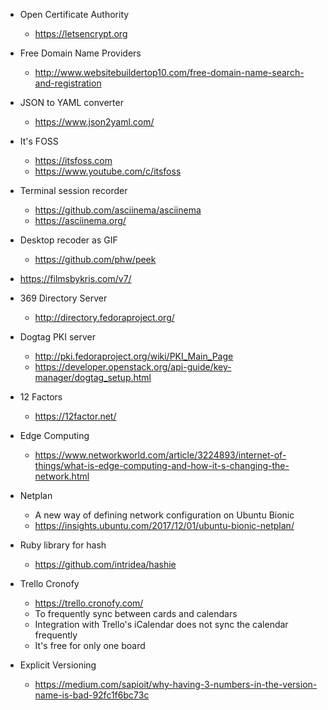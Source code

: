 - Open Certificate Authority
  - https://letsencrypt.org
- Free Domain Name Providers
  - http://www.websitebuildertop10.com/free-domain-name-search-and-registration
- JSON to YAML converter
  - https://www.json2yaml.com/
- It's FOSS
  - https://itsfoss.com
  - https://www.youtube.com/c/itsfoss


- Terminal session recorder
  - https://github.com/asciinema/asciinema
  - https://asciinema.org/
  
- Desktop recoder as GIF
  - https://github.com/phw/peek
  
- https://filmsbykris.com/v7/

- 369 Directory Server
  - http://directory.fedoraproject.org/

- Dogtag PKI server
  - http://pki.fedoraproject.org/wiki/PKI_Main_Page
  - https://developer.openstack.org/api-guide/key-manager/dogtag_setup.html

- 12 Factors
  - https://12factor.net/

- Edge Computing
  - https://www.networkworld.com/article/3224893/internet-of-things/what-is-edge-computing-and-how-it-s-changing-the-network.html

- Netplan
  - A new way of defining network configuration on Ubuntu Bionic
  - https://insights.ubuntu.com/2017/12/01/ubuntu-bionic-netplan/

- Ruby library for hash
  - https://github.com/intridea/hashie

- Trello Cronofy
  - https://trello.cronofy.com/
  - To frequently sync between cards and calendars
  - Integration with Trello's iCalendar does not sync the calendar frequently
  - It's free for only one board

- Explicit Versioning
  - https://medium.com/sapioit/why-having-3-numbers-in-the-version-name-is-bad-92fc1f6bc73c
